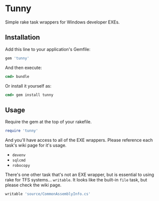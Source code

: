 # Tunny

Simple rake task wrappers for Windows developer EXEs.

## Installation

Add this line to your application's Gemfile:

```ruby
gem 'tunny'
```

And then execute:

```bat
cmd> bundle
```

Or install it yourself as:

```bat
cmd> gem install tunny
```

## Usage

Require the gem at the top of your rakefile.

```ruby
require 'tunny'
```

And you'll have access to all of the EXE wrappers. Please reference each task's wiki page for it's usage.

 * `devenv`
 * `sqlcmd`
 * `robocopy`

There's one other task that's not an EXE wrapper, but is essential to using rake for TFS systems... `writable`. It looks like the built-in `file` task, but please check the wiki page.

```ruby
writable 'source/CommonAssemblyInfo.cs'
```
